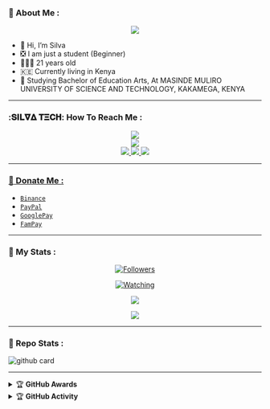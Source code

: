 ### :unicorn: About Me :

<p align="center">
  <img src="https://telegra.ph/file/bf328b6925882b2644535.jpg" />
</p>

- 👋 Hi, I’m Silva
- ❎ I am just a student (Beginner)
- 👨🏻‍🦱 21 years old
- 🇰🇪 Currently living in Kenya
- 🌱 Studying Bachelor of Education Arts, At MASINDE MULIRO UNIVERSITY OF SCIENCE AND TECHNOLOGY, KAKAMEGA, KENYA 

---

### :𝐒𝚰𝐋𝛁𝚫 𝚻𝚵𝐂𝚮: How To Reach Me :
<p align="center">
<a href="https://tiktok.com/@silva.edits6"><img src="https://img.shields.io/badge/Tiktok-ff0000?style=for-the-badge&logo=tiktok&logoColor=ff000000&link=https://tiktok.com/@silva.edits6" /><br>
<a href="https://whatsapp.com/channel/0029VaAkETLLY6d8qhLmZt2v"><img src="https://img.shields.io/badge/WhatsApp Channel-25D366?style=for-the-badge&logo=whatsapp&logoColor=white&link=https://whatsapp.com/channel/0029VaAkETLLY6d8qhLmZt2v" /><br>
<a href="https://t.me/xeonbotinc"><img src="https://img.shields.io/badge/Telegram-00FFFF?style=for-the-badge&logo=telegram&logoColor=white" />
<a href="https://chat.whatsapp.com/Kjm8rnDFcpb04gQNSTbW2d"><img src="https://img.shields.io/badge/WhatsApp Group-25D366?style=for-the-badge&logo=whatsapp&logoColor=white" />
<a href="https://www.instagram.com/unicorn_xeon13?igsh=MzNlNGNkZWQ4Mg=="><img src="https://img.shields.io/badge/Instagram-A020F0?style=for-the-badge&logo=instagram&logoColor=white" />
</p>

---

### :unicorn: Donate Me :

- [`Binance`](https://i.ibb.co/W2gYn6S/binance.png)
- [`PayPal`](https://www.paypal.me/josephxeon13)
- [`GooglePay`](https://i.ibb.co/yQkqBS2/donate.png)
- [`FamPay`](https://i.ibb.co/w46VQ8D/Picsart-22-10-08-06-46-30-674.jpg)

---

### :unicorn: My Stats :
<p align="center"><a href="https://github.com/DGXeon/followers"><img title="Followers" src="https://img.shields.io/github/followers/DGXeon?color=red&style=flat-square"></a></p>
<p align="center"><a href="https://komarev.com/ghpvc/?username=DGXeon&color=blue&style=flat-square&label=Profile+Views"><img title="Watching" src="https://komarev.com/ghpvc/?username=DGXeon&color=green&style=flat-square&label=Profile+View"></a>
</p>
<p align="center"><a href="https://github.com/DGXeon"><img src="https://github-readme-stats.vercel.app/api?username=DGXeon&show_icons=true&theme=radical"></a></p>
<p align="center"><a href="https://github.com/DGXeon"><img src="https://github-readme-stats.vercel.app/api/top-langs/?username=DGXeon&theme=radical&layout=compact"></a></p>

---

### :unicorn: Repo Stats : 
![github card](https://github-readme-stats.vercel.app/api/pin/?username=DGXeon&repo=CheemsBot-MD4&theme=radical)

---

<details>
    <summary>&#127942 <b>GitHub Awards</b></summary><br/>

![Github Trophy](https://github-profile-trophy.vercel.app/?username=DGXeon)

</details>

<details>
    <summary>&#127942 <b>GitHub Activity</b></summary><br/>

![Metrics](https://metrics.lecoq.io/DGXeon?template=classic&repositories.forks=true&languages=1&languages.colors=github&languages.threshold=0%25&config.timezone=Asia%2FKolkata)

</details> 

<!---
DreamGuyXeon/DreamGuyXeon is a ✨ special ✨ repository because its `README.md` (this file) appears on your GitHub profile.
You can click the Preview link to take a look at your changes.
--->
